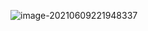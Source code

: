 ![image-20210609221948337](C:\Users\admin\Desktop\学习\算法与数据结构\DataStructure&Algorithms\src\JS数据结构与算法.png)

